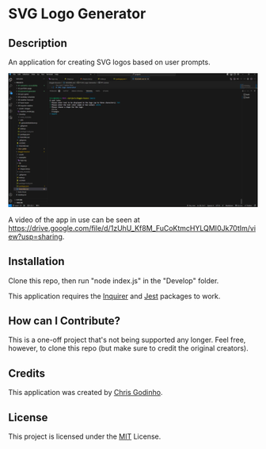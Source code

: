 # SVG Logo Generator

## Description

An application for creating SVG logos based on user prompts.

![A render of the app in execution](/assets/images/readme_render.jpg)

A video of the app in use can be seen at <https://drive.google.com/file/d/1zUhU_Kf8M_FuCoKtmcHYLQMI0Jk70tIm/view?usp=sharing>.

## Installation

Clone this repo, then run "node index.js" in the "Develop" folder.

This application requires the [Inquirer](<https://www.npmjs.com/package/inquirer/v/8.2.4>) and [Jest](<https://www.npmjs.com/package/jest>) packages to work.

## How can I Contribute?

This is a one-off project that's not being supported any longer. Feel free, however, to clone this repo (but make sure to credit the original creators).

## Credits

This application was created by [Chris Godinho](<https://github.com/chris-godinho>).

## License

This project is licensed under the [MIT](/LICENSE) License.